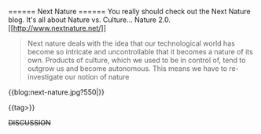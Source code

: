 ====== Next Nature ======
You really should check out the Next Nature blog. It's all about Nature vs. Culture... Nature 2.0. [[http://www.nextnature.net/]]

<blockquote>Next nature deals with the idea that our technological world has become so intricate and uncontrollable that it becomes a nature of its own. Products of culture, which we used to be in control of, tend to outgrow us and become autonomous. This means we have to re-investigate our notion of nature</blockquote>

{{blog:next-nature.jpg?550|}}

{{tag>}}

~~DISCUSSION~~